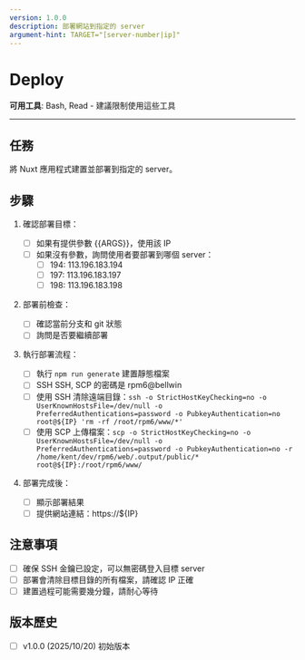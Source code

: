 ```yaml
---
version: 1.0.0
description: 部署網站到指定的 server
argument-hint: TARGET="[server-number|ip]"
---
```

# Deploy

**可用工具**: Bash, Read - 建議限制使用這些工具

---
## 任務

將 Nuxt 應用程式建置並部署到指定的 server。

## 步驟

1. 確認部署目標：

   - [ ] 如果有提供參數 {{ARGS}}，使用該 IP
   - [ ] 如果沒有參數，詢問使用者要部署到哪個 server：
     - [ ] 194: 113.196.183.194
     - [ ] 197: 113.196.183.197
     - [ ] 198: 113.196.183.198

2. 部署前檢查：

   - [ ] 確認當前分支和 git 狀態
   - [ ] 詢問是否要繼續部署

3. 執行部署流程：

   - [ ] 執行 `npm run generate` 建置靜態檔案
   - [ ] SSH SSH, SCP 的密碼是 rpm6@bellwin
   - [ ] 使用 SSH 清除遠端目錄：`ssh -o StrictHostKeyChecking=no -o UserKnownHostsFile=/dev/null -o PreferredAuthentications=password -o PubkeyAuthentication=no root@${IP} 'rm -rf /root/rpm6/www/*'`
   - [ ] 使用 SCP 上傳檔案：`scp -o StrictHostKeyChecking=no -o UserKnownHostsFile=/dev/null -o PreferredAuthentications=password -o PubkeyAuthentication=no -r /home/kent/dev/rpm6/web/.output/public/* root@${IP}:/root/rpm6/www/`

4. 部署完成後：
   - [ ] 顯示部署結果
   - [ ] 提供網站連結：https://${IP}

## 注意事項

- [ ] 確保 SSH 金鑰已設定，可以無密碼登入目標 server
- [ ] 部署會清除目標目錄的所有檔案，請確認 IP 正確
- [ ] 建置過程可能需要幾分鐘，請耐心等待

## 版本歷史
- [ ] v1.0.0 (2025/10/20) 初始版本
